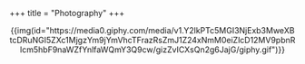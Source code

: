 +++
title = "Photography"
+++

<center>
{{img(id="https://media0.giphy.com/media/v1.Y2lkPTc5MGI3NjExb3MweXBtcDRuNGI5ZXc1MjgzYm9jYmVhcTFrazRsZmJ1Z24xNmM0eiZlcD12MV9pbnRlcm5hbF9naWZfYnlfaWQmY3Q9cw/gizZvICXsQn2g6JajG/giphy.gif")}}
</center>